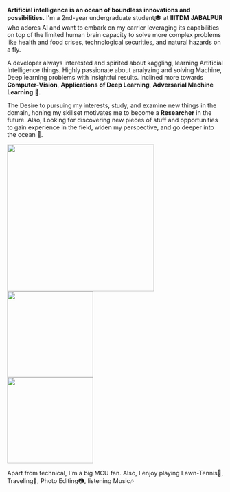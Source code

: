 **Artificial intelligence is an ocean of boundless innovations and possibilities.** I'm a 2nd-year undergraduate student🎓 at **IIITDM JABALPUR** who adores AI and want to embark on my carrier leveraging its capabilities on top of the limited human brain capacity to solve more complex problems like health and food crises, technological securities, and natural hazards on a fly.

A developer always interested and spirited about kaggling, learning Artificial Intelligence things. Highly passionate about analyzing and solving Machine, Deep learning problems with insightful results.  Inclined more towards **Computer-Vision**, **Applications of Deep Learning**, **Adversarial Machine Learning** 🖖.

The Desire to pursuing my interests, study, and examine new things in the domain, honing my skillset motivates me to become a **Researcher** in the future. Also, Looking for discovering new pieces of stuff and opportunities to gain experience in the field, widen my perspective, and go deeper into the ocean 
🌻.


<div class="row">
  <div class="column">
    <img src="https://user-images.githubusercontent.com/64481847/108072472-f3073400-708c-11eb-9126-0086998d7f2f.jpg" width="342" >
  </div>
  <div class="column">
    <img src="https://user-images.githubusercontent.com/64481847/108072926-804a8880-708d-11eb-924c-24022734f9bf.jpeg" width="200">
  </div>
<div class="column">
    <img src="https://user-images.githubusercontent.com/64481847/108073403-ffd85780-708d-11eb-99e0-8a532defdaf0.jpg" width="200">
  </div>
</div>


Apart from technical, I'm a big MCU fan. Also, I enjoy playing Lawn-Tennis🎾,  Traveling🌇, Photo Editing📷,  listening Music🎶
